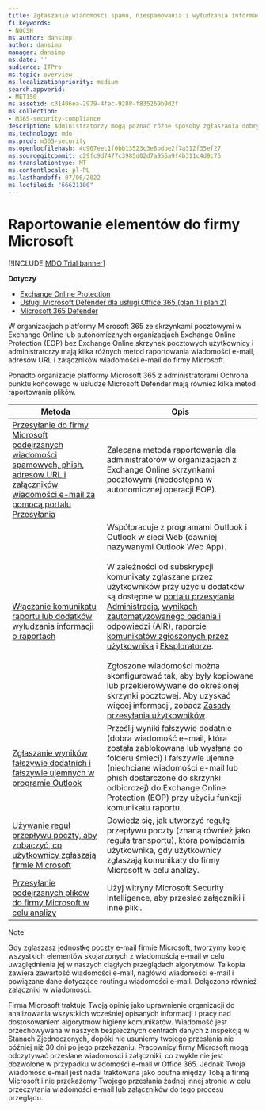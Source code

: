 ```yaml
---
title: Zgłaszanie wiadomości spamu, niespamowania i wyłudzania informacji firmie Microsoft
f1.keywords:
- NOCSH
ms.author: dansimp
author: dansimp
manager: dansimp
ms.date: ''
audience: ITPro
ms.topic: overview
ms.localizationpriority: medium
search.appverid:
- MET150
ms.assetid: c31406ea-2979-4fac-9288-f835269b9d2f
ms.collection:
- M365-security-compliance
description: Administratorzy mogą poznać różne sposoby zgłaszania dobrych i złych wiadomości, adresów URL, załączników wiadomości e-mail i administratorów do firmy Microsoft w celu analizy.
ms.technology: mdo
ms.prod: m365-security
ms.openlocfilehash: 4c967eec1f0bb13523c3e8bdbe2f7a312f35ef27
ms.sourcegitcommit: c29fc9d7477c3985d02d7a956a9f4b311c4d9c76
ms.translationtype: MT
ms.contentlocale: pl-PL
ms.lasthandoff: 07/06/2022
ms.locfileid: "66621100"
---
```

# <a name="report-items-to-microsoft"></a>Raportowanie elementów do firmy Microsoft

[!INCLUDE [MDO Trial banner](../includes/mdo-trial-banner.md)]

**Dotyczy**
- [Exchange Online Protection](exchange-online-protection-overview.md)
- [Usługi Microsoft Defender dla usługi Office 365 (plan 1 i plan 2)](defender-for-office-365.md)
- [Microsoft 365 Defender](../defender/microsoft-365-defender.md)

W organizacjach platformy Microsoft 365 ze skrzynkami pocztowymi w Exchange Online lub autonomicznych organizacjach Exchange Online Protection (EOP) bez Exchange Online skrzynek pocztowych użytkownicy i administratorzy mają kilka różnych metod raportowania wiadomości e-mail, adresów URL i załączników wiadomości e-mail do firmy Microsoft. 

Ponadto organizacje platformy Microsoft 365 z administratorami Ochrona punktu końcowego w usłudze Microsoft Defender mają również kilka metod raportowania plików.

|Metoda|Opis|
|---|---|
|[Przesyłanie do firmy Microsoft podejrzanych wiadomości spamowych, phish, adresów URL i załączników wiadomości e-mail za pomocą portalu Przesyłania](admin-submission.md)|Zalecana metoda raportowania dla administratorów w organizacjach z Exchange Online skrzynkami pocztowymi (niedostępna w autonomicznej operacji EOP).|
|[Włączanie komunikatu raportu lub dodatków wyłudzania informacji o raportach](enable-the-report-message-add-in.md)|Współpracuje z programami Outlook i Outlook w sieci Web (dawniej nazywanymi Outlook Web App). <br/><br/> W zależności od subskrypcji komunikaty zgłaszane przez użytkowników przy użyciu dodatków są dostępne w [portalu przesyłania Administracja](admin-submission.md), [wynikach zautomatyzowanego badania i odpowiedzi (AIR),](air-view-investigation-results.md) [raporcie komunikatów zgłoszonych przez użytkownika](view-email-security-reports.md#user-reported-messages-report) i [Eksploratorze](threat-explorer-views.md#email--submissions). <br/><br/> Zgłoszone wiadomości można skonfigurować tak, aby były kopiowane lub przekierowywane do określonej skrzynki pocztowej. Aby uzyskać więcej informacji, zobacz [Zasady przesyłania użytkowników](user-submission.md).
|[Zgłaszanie wyników fałszywie dodatnich i fałszywie ujemnych w programie Outlook](report-false-positives-and-false-negatives.md)|Prześlij wyniki fałszywie dodatnie (dobra wiadomość e-mail, która została zablokowana lub wysłana do folderu śmieci) i fałszywie ujemne (niechciane wiadomości e-mail lub phish dostarczone do skrzynki odbiorczej) do Exchange Online Protection (EOP) przy użyciu funkcji komunikatu raportu.|
|[Używanie reguł przepływu poczty, aby zobaczyć, co użytkownicy zgłaszają firmie Microsoft](/exchange/security-and-compliance/mail-flow-rules/use-rules-to-see-what-users-are-reporting-to-microsoft)|Dowiedz się, jak utworzyć regułę przepływu poczty (znaną również jako reguła transportu), która powiadamia użytkownika, gdy użytkownicy zgłaszają komunikaty do firmy Microsoft w celu analizy.|
|[Przesyłanie podejrzanych plików do firmy Microsoft w celu analizy](submitting-malware-and-non-malware-to-microsoft-for-analysis.md)|Użyj witryny Microsoft Security Intelligence, aby przesłać załączniki i inne pliki.|

> [!NOTE]
> Gdy zgłaszasz jednostkę poczty e-mail firmie Microsoft, tworzymy kopię wszystkich elementów skojarzonych z wiadomością e-mail w celu uwzględnienia jej w naszych ciągłych przeglądach algorytmów. Ta kopia zawiera zawartość wiadomości e-mail, nagłówki wiadomości e-mail i powiązane dane dotyczące routingu wiadomości e-mail. Dołączono również załączniki w wiadomości.
>
> Firma Microsoft traktuje Twoją opinię jako uprawnienie organizacji do analizowania wszystkich wcześniej opisanych informacji i pracy nad dostosowaniem algorytmów higieny komunikatów. Wiadomość jest przechowywana w naszych bezpiecznych centrach danych z inspekcją w Stanach Zjednoczonych, dopóki nie usuniemy twojego przesłania nie później niż 30 dni po jego przekazaniu. Pracownicy firmy Microsoft mogą odczytywać przesłane wiadomości i załączniki, co zwykle nie jest dozwolone w przypadku wiadomości e-mail w Office 365. Jednak Twoja wiadomość e-mail jest nadal traktowana jako poufna między Tobą a firmą Microsoft i nie przekażemy Twojego przesłania żadnej innej stronie w celu przeczytania wiadomości e-mail lub załączników do tego procesu przeglądu.
